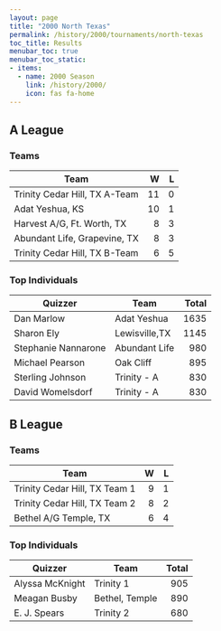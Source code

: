 ```yaml
---
layout: page
title: "2000 North Texas"
permalink: /history/2000/tournaments/north-texas
toc_title: Results
menubar_toc: true
menubar_toc_static:
- items:
  - name: 2000 Season
    link: /history/2000/
    icon: fas fa-home
---
```


## A League

### Teams

| Team                          |    W |    L |
| ----------------------------- | ---: | ---: |
| Trinity Cedar Hill, TX A-Team |   11 |    0 |
| Adat Yeshua, KS               |   10 |    1 |
| Harvest A/G, Ft. Worth, TX    |    8 |    3 |
| Abundant Life, Grapevine, TX  |    8 |    3 |
| Trinity Cedar Hill, TX B-Team |    6 |    5 |

### Top Individuals

| Quizzer             | Team          | Total |
| ------------------- | ------------- | ----: |
| Dan Marlow          | Adat Yeshua   |  1635 |
| Sharon Ely          | Lewisville,TX |  1145 |
| Stephanie Nannarone | Abundant Life |   980 |
| Michael Pearson     | Oak Cliff     |   895 |
| Sterling Johnson    | Trinity - A   |   830 |
| David Womelsdorf    | Trinity - A   |   830 |

## B League

### Teams

| Team                          |    W |    L |
| ----------------------------- | ---: | ---: |
| Trinity Cedar Hill, TX Team 1 |    9 |    1 |
| Trinity Cedar Hill, TX Team 2 |    8 |    2 |
| Bethel A/G Temple, TX         |    6 |    4 |

### Top Individuals

| Quizzer         | Team           | Total |
| --------------- | -------------- | ----: |
| Alyssa McKnight | Trinity 1      |   905 |
| Meagan Busby    | Bethel, Temple |   890 |
| E. J. Spears    | Trinity 2      |   680 |
